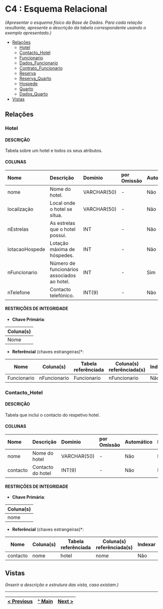 # C4 : Esquema Relacional  <!-- omit in toc -->
_(Apresentar o esquema físico da Base de Dados. Para cada relação resultante, apresente a descrição da tabela correspondente usando o exemplo apresentado.)_

- [Relações](#relações)
  - [Hotel](#hotel)
  - [Contacto_Hotel](#contacto_hotel)
  - [Funcionario](#funcionario)
  - [Dados_Funcionario](#dados_funcionario)
  - [Contrato_Funcionario](#contrato_funcionario)
  - [Reserva](#reserva)
  - [Reserva_Quarto](#reserva_quarto)
  - [Hospede](#hospede)
  - [Quarto](#quarto)
  - [Dados_Quarto](#dados_quarto)
- [Vistas](#vistas)

## Relações

### Hotel

#### DESCRIÇÃO <!-- omit in toc -->

Tabela sobre um hotel e todos os seus atributos.

#### COLUNAS <!-- omit in toc -->

| Nome     | Descrição                 | Domínio     | por Omissão | Automático | Nulo |
| :------- | :------------------------ | :---------- | :---------- | :--------- | :--- |
| nome       | Nome do hotel. | VARCHAR(50) | -           | Não    | Não         |
| localização     | Local onde o hotel se situa.  | VARCHAR(50)    | -        | Não        | Não  |
| nEstrelas     | As estrelas que o hotel possui. | INT | -        | Não        | Não  |
| lotacaoHospede | Lotação máxima de hóspedes. | INT        | -    | Não        | Não  |
| nFuncionario     | Número de funcionários associados ao hotel. | INT      | -        | Sim        | Não  |
| nTelefone    | Contacto telefónico. | INT(9)      | -        | Não        | Não  |

#### RESTRIÇÕES DE INTEGRIDADE <!-- omit in toc -->

- **Chave Primária**: 

| Coluna(s) |
| --------- |
| Nome        |


- **Referêncial** (chaves estrangeiras)*:

| Nome  | Coluna(s) | Tabela referênciada | Coluna(s) referênciada(s) | Indexar |
| ----- | --------- | ------------------- | ------------------------- | ------- |
| Funcionario | nFuncionario      | Funcionario           | nFuncionario      | Não     |

### Contacto_Hotel

#### DESCRIÇÃO <!-- omit in toc -->

Tabela que inclui o contacto do respetivo hotel.

#### COLUNAS <!-- omit in toc -->

| Nome     | Descrição                 | Domínio     | por Omissão | Automático | Nulo |
| :------- | :------------------------ | :---------- | :---------- | :--------- | :--- |
| nome       | Nome do hotel | VARCHAR(50)    | -    | Não       | Não  |
| contacto   | Contacto do hotel  | INT(9)    | -    | Não        | Não  |

#### RESTRIÇÕES DE INTEGRIDADE <!-- omit in toc -->

- **Chave Primária**: 

| Coluna(s) |
| --------- |
| nome      |

- **Referêncial** (chaves estrangeiras)*:

| Nome  | Coluna(s) | Tabela referênciada | Coluna(s) referênciada(s) | Indexar |
| ----- | --------- | ------------------- | ------------------------- | ------- |
| contacto | nome      | hotel            | nome                        | Não     |

## Vistas

_(Inserir a descrição e estrutura das vista, caso existam.)_

---
| [< Previous](rebd03.md) | [^ Main](https://github.com/exemploTrabalho/reportSIBD/) | [Next >](rebd05.md) |
| :---------------------- | :------------------------------------------------------: | ------------------: |
